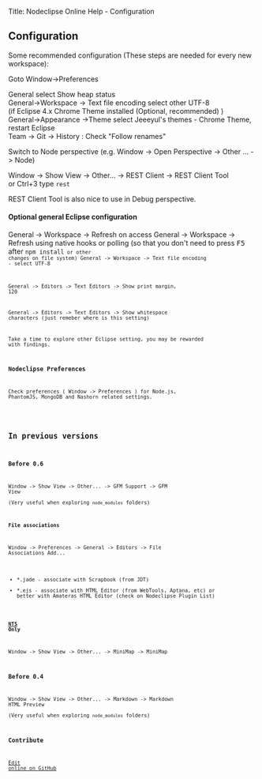 Title:  Nodeclipse Online Help - Configuration  

## Configuration

Some recommended configuration (These steps are needed for every new workspace):

Goto Window->Preferences 

General select Show heap status  
General->Workspace -> Text file encoding select other UTF-8  
(if Eclipse 4.x Chrome Theme installed (Optional, recommended) )  
General->Appearance ->Theme select Jeeeyul's themes - Chrome Theme, restart Eclipse  
Team -> Git -> History : Check "Follow renames"  

Switch to Node perspective (e.g. Window -> Open Perspective -> Other ... -> Node)

Window -> Show View -> Other... -> REST Client -> REST Client Tool  
or Ctrl+3 type `rest`

REST Client Tool is also nice to use in Debug perspective.

#### Optional general Eclipse configuration

General -> Workspace -> Refresh on access
General -> Workspace -> Refresh using native hooks or polling (so that you don't need to press <kbd>F5</kbd>
 after <code>npm install<code> or other changes on file system)
General -> Workspace -> Text file encoding - select UTF-8 

General -> Editors -> Text Editors -> Show print margin, 120

General -> Editors -> Text Editors -> Show whitespace characters (just remeber where is this setting)
 
Take a time to explore other Eclipse setting, you may be rewarded with findings. 

### Nodeclipse Preferences

Check preferences ( Window -> Preferences ) for Node.js, PhantomJS, MongoDB and Nashorn related settings.

<!--
![](images/Nodeclipse-Preferences.png)
-->
 
## In previous versions

### Before 0.6

Window -> Show View -> Other... -> GFM Support -> GFM View  
(Very useful when exploring <code>node_modules</code> folders) 

#### File associations

Window -> Preferences -> General -> Editors -> File Associations <kbd>Add...</kbd>

- *.jade - associate with Scrapbook (from JDT)
- *.ejs - associate with HTML Editor (from WebTools, Aptana, etc)
 or better with Amateras HTML Editor (check on Nodeclipse Plugin List)

#### [NTS](http://www.nodeclipse.org/nts/) Only

Window -> Show View -> Other... -> MiniMap -> MiniMap
  
### Before 0.4
  
Window -> Show View -> Other... -> Markdown -> Markdown HTML Preview  
(Very useful when exploring <code>node_modules</code> folders) 

### Contribute

<a href="https://github.com/Nodeclipse/nodeclipse-1/blob/master/org.nodeclipse.help/contents/configuration.md" target="_blank">Edit online on GitHub</a>

